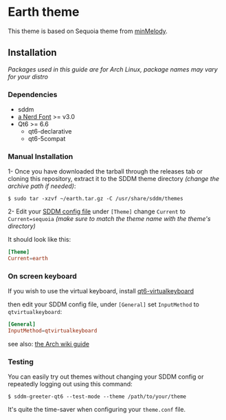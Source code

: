 # Earth theme

This theme is based on Sequoia theme from [minMelody](https://codeberg.org/minMelody/sddm-sequoia).

## Installation

*Packages used in this guide are for Arch Linux, package names may vary for your distro*

### Dependencies

* sddm
* [a Nerd Font](https://www.nerdfonts.com/) >= v3.0
* Qt6 >= 6.6
  * qt6-declarative
  * qt6-5compat

### Manual Installation

1- Once you have downloaded the tarball through the releases tab or cloning this repository, extract it to the SDDM theme directory *(change the archive path if needed)*:

```
$ sudo tar -xzvf ~/earth.tar.gz -C /usr/share/sddm/themes
```

2- Edit your [SDDM config file](https://man.archlinux.org/man/sddm.conf.5) under `[Theme]` change `Current` to `Current=sequoia` *(make sure to match the theme name with the theme's directory)*

It should look like this:

```conf
[Theme]
Current=earth
```

### On screen keyboard

If you wish to use the virtual keyboard, install [qt6-virtualkeyboard](https://archlinux.org/packages/?name=qt6-virtualkeyboard)

then edit your SDDM config file, under `[General]` set `InputMethod` to `qtvirtualkeyboard`:

```conf
[General]
InputMethod=qtvirtualkeyboard
```

see also: [the Arch wiki guide](https://wiki.archlinux.org/title/SDDM#Enable_virtual_keyboard)

### Testing

You can easily try out themes without changing your SDDM config or repeatedly logging out using this command:

```
$ sddm-greeter-qt6 --test-mode --theme /path/to/your/theme
```

It's quite the time-saver when configuring your `theme.conf` file.

